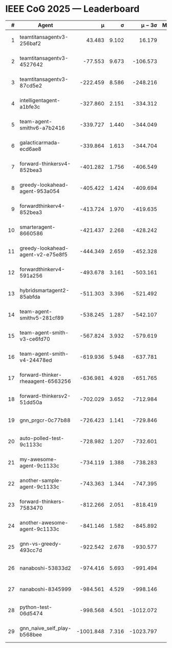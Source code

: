 # IEEE CoG 2025 — Leaderboard

| # | Agent | μ | σ | μ − 3σ | Matches | Updated |
|---:|---|---:|---:|---:|---:|---|
| 1 | teamtitansagentv3-256baf2 | 43.483 | 9.102 | 16.179 | 21196 | 2025-08-25 02:39 |
| 2 | teamtitansagentv3-4527642 | -77.553 | 9.673 | -106.573 | 20550 | 2025-08-25 02:39 |
| 3 | teamtitansagentv3-87cd5e2 | -222.459 | 8.586 | -248.216 | 21386 | 2025-08-25 02:39 |
| 4 | intelligentagent-a1bfe3c | -327.860 | 2.151 | -334.312 | 17596 | 2025-08-25 02:39 |
| 5 | team-agent-smithv6-a7b2416 | -339.727 | 1.440 | -344.049 | 20540 | 2025-08-25 02:39 |
| 6 | galacticarmada-ecd6ae8 | -339.864 | 1.613 | -344.704 | 19280 | 2025-08-25 02:39 |
| 7 | forward-thinkersv4-852bea3 | -401.282 | 1.756 | -406.549 | 16806 | 2025-08-25 02:39 |
| 8 | greedy-lookahead-agent-953a054 | -405.422 | 1.424 | -409.694 | 18974 | 2025-08-25 02:39 |
| 9 | forwardthinkerv4-852bea3 | -413.724 | 1.970 | -419.635 | 17496 | 2025-08-25 02:39 |
| 10 | smarteragent-8660586 | -421.437 | 2.268 | -428.242 | 17661 | 2025-08-25 02:39 |
| 11 | greedy-lookahead-agent-v2-e75e8f5 | -444.349 | 2.659 | -452.328 | 21234 | 2025-08-25 02:39 |
| 12 | forwardthinkerv4-591a256 | -493.678 | 3.161 | -503.161 | 17063 | 2025-08-25 02:39 |
| 13 | hybridsmartagent2-85abfda | -511.303 | 3.396 | -521.492 | 17282 | 2025-08-25 02:39 |
| 14 | team-agent-smithv5-281cf89 | -538.245 | 1.287 | -542.107 | 19940 | 2025-08-25 02:39 |
| 15 | team-agent-smith-v3-ce6fd70 | -567.824 | 3.932 | -579.619 | 21376 | 2025-08-25 02:39 |
| 16 | team-agent-smith-v4-24478ed | -619.936 | 5.948 | -637.781 | 20836 | 2025-08-25 02:39 |
| 17 | forward-thinker-rheaagent-6563256 | -636.981 | 4.928 | -651.765 | 19438 | 2025-08-25 02:39 |
| 18 | forward-thinkersv2-51dd50a | -702.029 | 3.652 | -712.984 | 20118 | 2025-08-25 02:39 |
| 19 | gnn_prgcr-0c77b88 | -726.423 | 1.141 | -729.846 | 18120 | 2025-08-25 02:39 |
| 20 | auto-polled-test-9c1133c | -728.982 | 1.207 | -732.601 | 21280 | 2025-08-25 02:39 |
| 21 | my-awesome-agent-9c1133c | -734.119 | 1.388 | -738.283 | 20880 | 2025-08-25 02:39 |
| 22 | another-sample-agent-9c1133c | -743.363 | 1.344 | -747.395 | 20820 | 2025-08-25 02:39 |
| 23 | forward-thinkers-7583470 | -812.266 | 2.051 | -818.419 | 18780 | 2025-08-25 02:39 |
| 24 | another-awesome-agent-9c1133c | -841.146 | 1.582 | -845.892 | 22080 | 2025-08-25 02:39 |
| 25 | gnn-vs-greedy-493cc7d | -922.542 | 2.678 | -930.577 | 15940 | 2025-08-25 02:39 |
| 26 | nanaboshi-53833d2 | -974.416 | 5.693 | -991.494 | 16120 | 2025-08-25 02:39 |
| 27 | nanaboshi-8345999 | -984.561 | 4.529 | -998.146 | 16950 | 2025-08-25 02:39 |
| 28 | python-test-06d5474 | -998.568 | 4.501 | -1012.072 | 16550 | 2025-08-25 02:39 |
| 29 | gnn_naive_self_play-b568bee | -1001.848 | 7.316 | -1023.797 | 16660 | 2025-08-25 02:39 |
